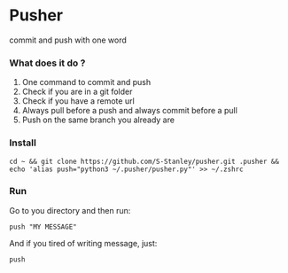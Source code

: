 # Pusher
commit and push with one word

### What does it do ?
1. One command to commit and push
2. Check if you are in a git folder
3. Check if you have a remote url
4. Always pull before a push and always commit before a pull
5. Push on the same branch you already are
   
### Install
```shell
cd ~ && git clone https://github.com/S-Stanley/pusher.git .pusher && echo 'alias push="python3 ~/.pusher/pusher.py"' >> ~/.zshrc
```

### Run  
Go to you directory and then run:
```shell
push "MY MESSAGE"
```
And if you tired of writing message, just:
```shell
push
```

